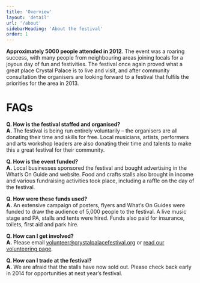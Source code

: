 ```yaml
---
title: 'Overview'
layout: 'detail'
url: '/about'
sidebarHeading: 'About the festival'
order: 1
---
```

**Approximately 5000 people attended in 2012**. The event was a roaring success, with many people from neighbouring areas joining locals for a joyous day of fun and festivities. The festival once again proved what a great place Crystal Palace is to live and visit, and after community consultation the organisers are looking forward to a festival that fulfils the priorities for the area in 2013.

# FAQs

**Q. How is the festival staffed and organised?**<br/>
**A.** The festival is being run entirely voluntarily – the organisers are all donating their time and skills
for free. Local musicians, artists, performers and arts workshop leaders are also donating their time and talents
to make this a great festival for their community.

**Q. How is the event funded?**<br/>
**A.** Local businesses sponsored the festival and bought advertising in the What’s On Guide and website. Food
and crafts stalls also brought in income and various fundraising activities took place, including a raffle on the
day of the festival.

**Q. How were these funds used?**<br/>
**A.** An extensive campaign of posters, flyers and What’s On Guides were funded to draw the audience of 5,000 people
to the festival. A live music stage and PA, stalls and tents were hired. Funds also paid for insurance, toilets, first aid and park hire.

**Q. How can I get involved?**<br/>
**A.** Please email <volunteer@crystalpalacefestival.org> or [read our volunteering page][1].

**Q. How can I trade at the festival?**<br/>
**A.** We are afraid that the stalls have now sold out. Please check back early in 2014 for opportunities at next year’s festival.

[1]: /volunteer "Volunteer"
[2]: /documents/2012/festival-community-meeting-report-2012-12.pdf